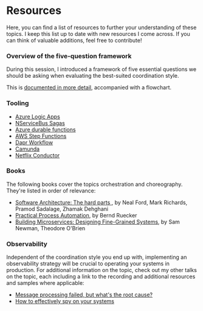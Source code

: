 # Resources

Here, you can find a list of resources to further your understanding of these topics. I keep this list up to date with new resources I come across. If you can think of valuable additions, feel free to contribute!

### Overview of the five-question framework

During this session, I introduced a framework of five essential questions we should be asking when evaluating the best-suited coordination style.

This is [documented in more detail](5-questions.md), accompanied with a flowchart.

### Tooling

- [Azure Logic Apps](https://learn.microsoft.com/en-us/azure/logic-apps/logic-apps-overview)
- [NServiceBus Sagas](https://docs.particular.net/nservicebus/sagas/)
- [Azure durable functions](https://learn.microsoft.com/en-us/azure/azure-functions/durable/durable-functions-orchestrations?tabs=csharp-inproc)
- [AWS Step Functions](https://aws.amazon.com/step-functions/)
- [Dapr Workflow](https://docs.dapr.io/developing-applications/building-blocks/workflow/workflow-overview/)
- [Camunda](https://camunda.com/solutions/microservices-orchestration/)
- [Netflix Conductor](https://conductor.netflix.com/index.html)

### Books

The following books cover the topics orchestration and choreography. They're listed in order of relevance:

- [Software Architecture: The hard parts ](https://www.oreilly.com/library/view/software-architecture-the/9781492086888/), by Neal Ford, Mark Richards, Pramod Sadalage, Zhamak Dehghani
- [Practical Process Automation](https://www.oreilly.com/library/view/practical-process-automation/9781492061441/), by Bernd Ruecker
- [Building Microservices: Designing Fine-Grained Systems](https://www.oreilly.com/library/view/building-microservices-designing/9781663728203/), by Sam Newman, Theodore O'Brien

### Observability

Independent of the coordination style you end up with, implementing an observability strategy will be crucial to operating your systems in production.
For additional information on the topic, check out my other talks on the topic, each including a link to the recording and additional resources and samples where applicable:
- [Message processing failed, but what's the root cause?](/message-processing-failed-but-whats-the-root-cause)
- [How to effectively spy on your systems](/how-to-effectively-spy-on-your-systems)
